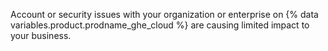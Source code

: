 Account or security issues with your organization or enterprise on {% data variables.product.prodname_ghe_cloud %} are causing limited impact to your business.